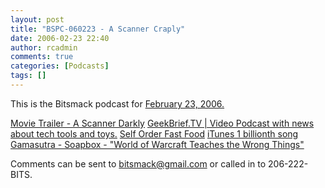 ```yaml
---
layout: post
title: "BSPC-060223 - A Scanner Craply"
date: 2006-02-23 22:40
author: rcadmin
comments: true
categories: [Podcasts]
tags: []
---
```

This is the Bitsmack podcast for <a href="http://bitsmack.com/dl/BSPC-060223.mp3">February 23, 2006.</a>

<a href="http://www.apple.com/trailers/warner_independent_pictures/ascannerdarkly/trailer2/">Movie Trailer - A Scanner Darkly</a>
<a href="http://geekbrief.podshow.com/">GeekBrief.TV | Video Podcast with news about tech tools and toys.</a>
<a href="http://us.gizmodo.com/gadgets/gadgets/selfservice-ordering-at-fast-food-joints-156204.php">Self Order Fast Food</a>
<a href="http://www.apple.com/itunes/1billion/">iTunes 1 billionth song</a>
<a href="http://www.gamasutra.com/features/20060222/sirlin_01.shtml">Gamasutra - Soapbox - "World of Warcraft Teaches the Wrong Things"</a>

Comments can be sent to bitsmack@gmail.com or called in to 206-222-BITS.

